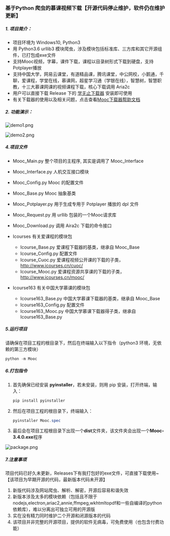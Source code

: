 ### 				基于Python 爬虫的慕课视频下载【开源代码停止维护，软件仍在维护更新】

##### 1.  项目简介：

- 项目环境为 Windows10,  Python3
- 用 Python3.6 urllib3 模块爬虫，涉及模块包括标准库、三方库和其它开源组件，已打包成exe文件
- 支持Mooc视频，字幕，课件下载，课程以目录树形式下载到硬盘，支持Potplayer播放
- 支持中国大学，网易云课堂，有道精品课，腾讯课堂，中公网校，小鹅通，千聊，爱课程，学堂在线，慕课网，超星学习通（学银在线），智慧树，智慧职教，十三大慕课网课的视频课程下载，核心下载调用 Aria2c
- 用户可以直接下载 Release 下的 [学无止下载器](https://github.com/PyJun/Mooc_Downloader/releases)  安装即可使用
- 有关下载器的使用以及相关问题，点击查看[Mooc下载器帮助文档](https://github.com/PyJun/Mooc_Downloader/wiki)

##### 2. 功能演示：

![demo1.png](http://xuewuzhi.cn/images/demo1.png)

![demo2.png](http://xuewuzhi.cn/images/demo2.png)

##### 4.项目文件

- Mooc_Main.py	          整个项目的主程序,  其实是调用了 Mooc_Interface
- Mooc_Interface.py       人机交互接口模块
- Mooc_Config.py            Mooc 的配置文件
- Mooc_Base.py               Mooc  抽象基类
- Mooc_Potplayer.py       用于生成专用于 Potplayer 播放的 dpl 文件 
- Mooc_Request.py          用 urllib 包装的一个Mooc请求库
- Mooc_Download.py      调用 Aira2c 下载的命令接口
- Icourses                          有关爱课程的模块包
  - Icourse_Base.py              爱课程下载器的基类，继承自 Mooc_Base
  - Icourse_Config.py            配置文件
  - Icourse_Cuoc.py              爱课程视频公开课的下载的子类，http://www.icourses.cn/cuoc/
  - Icourse_Mooc.py             爱课程资源共享课的下载的子类，http://www.icourses.cn/mooc/

- Icourse163                      有关中国大学慕课的模块包
  - Icourse163_Base.py         中国大学慕课下载器的基类，继承自 Mooc_Base
  - Icourse163_Config.py       配置文件
  - Icourse163_Mooc.py        中国大学慕课下载器得子类，继承自 Icourse163_Base.py

##### 5.运行项目

请确保在项目工程的根目录下，然后在终端输入以下指令（python3 环境，无依赖的第三方模块）

```powershell
python -m Mooc
```

##### 6.打包指令

1. 首先确保已经安装 **pyinstaller**，若未安装，则用 pip 安装，打开终端，输入：

   ```powershell
   pip install pyinstaller
   ```

2. 然后在项目工程的根目录下，终端输入：

   ```powershell
   pyinstaller Mooc.spec
   ```

3. 最后会在项目工程根目录下出现一个**dist**文件夹，该文件夹会出现一个**Mooc-3.4.0.exe**程序

![package.png](http://xuewuzhi.cn/images/package.png)


##### 7.注意事项
项目代码已好久未更新，Releases下有我打包好的exe文件，可直接下载使用~
【该项目为早期开源的代码，最新版本代码未开源】
1. 新版代码涉及网站爬虫、解析、解密，开源后容易和谐失效
2. 新版本涉及太多的模块依赖（包括且不限于nodejs,electron,ariac2,annie,ffmpeg,wkhtmltopdf和一些自编译的python依赖库），难以分离出可独立可用的开源版
3. 实在没有精力同时维护二个开源和闭源版本的代码
4. 该项目并非完整的开源项目，提供的软件无病毒，可免费使用（也包含付费功能）
